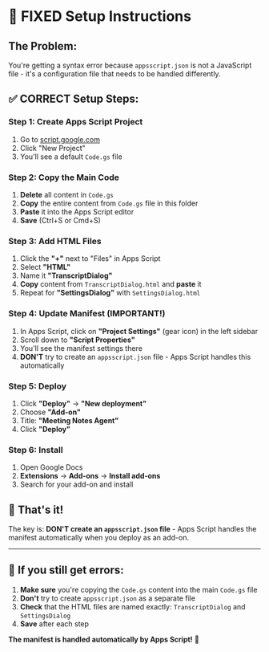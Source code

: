 # 🚀 FIXED Setup Instructions

## The Problem:
You're getting a syntax error because `appsscript.json` is not a JavaScript file - it's a configuration file that needs to be handled differently.

## ✅ CORRECT Setup Steps:

### Step 1: Create Apps Script Project
1. Go to [script.google.com](https://script.google.com/)
2. Click "New Project"
3. You'll see a default `Code.gs` file

### Step 2: Copy the Main Code
1. **Delete** all content in `Code.gs`
2. **Copy** the entire content from `Code.gs` file in this folder
3. **Paste** it into the Apps Script editor
4. **Save** (Ctrl+S or Cmd+S)

### Step 3: Add HTML Files
1. Click the **"+"** next to "Files" in Apps Script
2. Select **"HTML"**
3. Name it **"TranscriptDialog"**
4. **Copy** content from `TranscriptDialog.html` and **paste** it
5. Repeat for **"SettingsDialog"** with `SettingsDialog.html`

### Step 4: Update Manifest (IMPORTANT!)
1. In Apps Script, click on **"Project Settings"** (gear icon) in the left sidebar
2. Scroll down to **"Script Properties"**
3. You'll see the manifest settings there
4. **DON'T** try to create an `appsscript.json` file - Apps Script handles this automatically

### Step 5: Deploy
1. Click **"Deploy"** → **"New deployment"**
2. Choose **"Add-on"**
3. Title: **"Meeting Notes Agent"**
4. Click **"Deploy"**

### Step 6: Install
1. Open Google Docs
2. **Extensions** → **Add-ons** → **Install add-ons**
3. Search for your add-on and install

## 🎯 That's it! 

The key is: **DON'T create an `appsscript.json` file** - Apps Script handles the manifest automatically when you deploy as an add-on.

---

## 🔧 If you still get errors:

1. **Make sure** you're copying the `Code.gs` content into the main `Code.gs` file
2. **Don't** try to create `appsscript.json` as a separate file
3. **Check** that the HTML files are named exactly: `TranscriptDialog` and `SettingsDialog`
4. **Save** after each step

**The manifest is handled automatically by Apps Script!** 🚀
